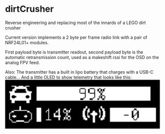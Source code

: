 # dirtCrusher
Reverse engineering and replacing most of the innards of a LEGO dirt crusher

Current version implements a 2 byte per frame radio link with a pair of NRF24L01+ modules.

First payload byte is transmitter readout, second payload byte is the automatic retransmission count, used as a makeshift rssi for the OSD on the analog FPV feed.

Also: The transmitter has a built in lipo battery that charges with a USB-C cable... And a little OLED to show telemetry that looks like this:
![OLED simulation](/transmitter/GFX/oled_simulation.png)
